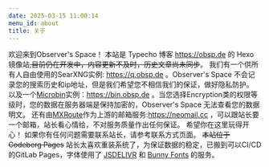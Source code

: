 ```yaml
---
date: 2025-03-15 11:00:14
menu_id: about
title: 关于
---
```

欢迎来到Observer's Space！
本站是 Typecho 博客 https://obsp.de 的 Hexo 镜像站~~,目前仍在开发中，内容更新不及时，历史文章尚未同步~~。
我们有一个供所有人自由使用的SearXNG实例: https://q.obsp.de 。Observer's Space 不会记录您的搜索历史和ip地址，但是我们希望您不相信我们的保证，做好隐私防护。
以及一个[Microbin](https://microbin.eu/)实例：https://bin.obsp.de 。当您选择Encryption类的权限等级时，您的数据在服务器端是保持加密的，Observer's Space 无法查看您的数据明文。
还有由[MXRoute](https://mxroute.com)作为上游的邮箱服务:https://neomail.cc ，可以跟站长要一个邮箱，站长看心情给，不对服务质量作出任何保证。
希望你在这里玩得开心！
如果你有任何问题需要联系站长，请参考联系方式页面。
~~本站位于 Codeberg Pages~~ 站长太喜欢重装系统了，为保证数据的稳定，已搬到可以CI/CD的GitLab Pages，字体使用了 [JSDELIVR](https://www.jsdelivr.com/) 和 [Bunny Fonts](https://fonts.bunny.net) 的服务。